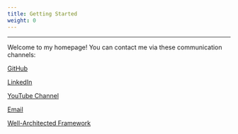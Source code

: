 ```yaml
---
title: Getting Started
weight: 0
---
```


---
Welcome to my homepage!
You can contact me via these communication channels:

[GitHub](https://www.youtube.com/redirect?event=channel_description&redir_token=QUFFLUhqbklKN081ZGFFSmlzdmNuTzVNbEFxZEFZb2pCZ3xBQ3Jtc0trN2ZldHFUcGxKMUhPRnBQeExwVnRqbGJRQmRvRHBKMXgwTWZiU0Vjbmg5c0IxVjVtR1dKbGJaUVBuNHhPakR4RjFWeDg3bDN5eHViS001VXZoajdWaWRvbUxFOXEtVWo2bEdwZi1rUDVaNGd2VW5YWQ&q=https%3A%2F%2Fgithub.com%2Faliyoussefi)

[LinkedIn](https://www.youtube.com/redirect?event=channel_description&redir_token=QUFFLUhqbTRUQWdmSkpKQ3ZKSWxIUGlTZHBYTTFsSS1IUXxBQ3Jtc0trLWZ5NjFVaE1yaDVCeHdOMXNlRDZHSXFmcldUemxpdHBPWF9ZaE1Na3VYTDIzX2dyQ2lHekxOS3dvemdUS0tZVjBxYWZNR2RKSXdyc1hTVlBnUW0xc3VZcWwycTBBTXRRczJGUFByOFkzbllNdUYzYw&q=https%3A%2F%2Fwww.linkedin.com%2Fin%2Faliyoussefi%2F)

[YouTube Channel](http://www.youtube.com/@aliyoussefi9204)

[Email](mailto:ali.youssefi@live.com)

[Well-Architected Framework](../../../waf/Reliability/Assessment%20Guidance%2001-How%20do%20you%20keep%20the%20workload%20simple%20and%20efficient.md)